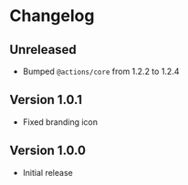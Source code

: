 # Changelog

## Unreleased

- Bumped `@actions/core` from 1.2.2 to 1.2.4

## Version 1.0.1

- Fixed branding icon

## Version 1.0.0

- Initial release
